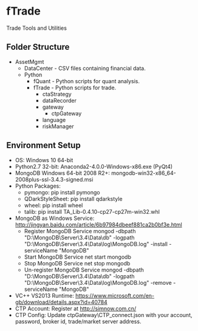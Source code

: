 # fTrade
Trade Tools and Utilities

## Folder Structure
+ AssetMgmt
  + DataCenter - CSV files containing financial data.
  + Python
    + fQuant - Python scripts for quant analysis.
    + fTrade - Python scripts for trade.
      + ctaStrategy
      + dataRecorder
      + gateway
        + ctpGateway
      + language
      + riskManager

## Environment Setup
+ OS: Windows 10 64-bit
+ Python2.7 32-bit: Anaconda2-4.0.0-Windows-x86.exe (PyQt4)
+ MongoDB Windows 64-bit 2008 R2+: mongodb-win32-x86_64-2008plus-ssl-3.4.3-signed.msi
+ Python Packages:
  + pymongo: pip install pymongo
  + QDarkStyleSheet: pip install qdarkstyle
  + wheel: pip install wheel
  + talib: pip install TA_Lib-0.4.10-cp27-cp27m-win32.whl
+ MongoDB as Windows Service: http://jingyan.baidu.com/article/6b97984dbeef881ca2b0bf3e.html
  + Register MongoDB Service
    mongod -dbpath "D:\MongoDB\Server\3.4\Data\db" -logpath "D:\MongoDB\Server\3.4\Data\log\MongoDB.log" -install -serviceName "MongoDB"
  + Start MongoDB Service
    net start mongodb
  + Stop MongoDB Service
    net stop mongodb
  + Un-register MongoDB Service
    mongod -dbpath "D:\MongoDB\Server\3.4\Data\db" -logpath "D:\MongoDB\Server\3.4\Data\log\MongoDB.log" -remove -serviceName "MongoDB"
+ VC++ VS2013 Runtime: https://www.microsoft.com/en-gb/download/details.aspx?id=40784
+ CTP Account: Register at http://simnow.com.cn/
+ CTP Config: Update ctpGateway\CTP_connect.json with your account, password, broker id, trade/market server address.
